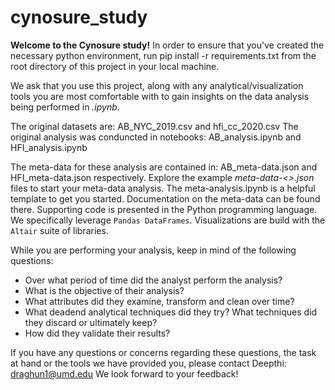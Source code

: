 # cynosure_study

**Welcome to the Cynosure study!**
In order to ensure that you've created the necessary python environment, run pip install -r requirements.txt from the root directory of this project in your local machine.

We ask that you use this project, along with any analytical/visualization tools you are most comfortable with to gain insights on the data analysis being performed in *<ex>.ipynb*. 

The original datasets are: AB_NYC_2019.csv and hfi_cc_2020.csv
The original analysis was conduncted in notebooks: AB_analysis.ipynb and HFI_analysis.ipynb

The meta-data for these analysis are contained in: AB_meta-data.json and HFI_meta-data.json respectively.
Explore the example *meta-data-<>.json* files to start your meta-data analysis. 
The meta-analysis.ipynb is a helpful template to get you started. 
Documentation on the meta-data can be found there. Supporting code is presented in the Python programming language. We specifically leverage `Pandas DataFrames`. Visualizations are build with the `Altair` suite of libraries. 

While you are performing your analysis, keep in mind of the following questions: 
- Over what period of time did the analyst perform the analysis? 
- What is the objective of their analysis? 
- What attributes did they examine, transform and clean over time? 
- What deadend analytical techniques did they try? What techniques did they discard or ultimately keep? 
- How did they validate their results? 

If you have any questions or concerns regarding these questions, the task at hand or the tools we have provided you, please contact Deepthi: draghun1@umd.edu
We look forward to your feedback! 

